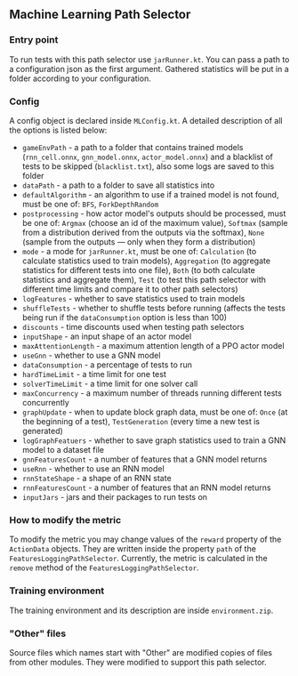 ## Machine Learning Path Selector

### Entry point

To run tests with this path selector use `jarRunner.kt`. You can pass a path to a configuration json as the first argument. Gathered statistics will be put in a folder according to your configuration.

### Config

A config object is declared inside `MLConfig.kt`. A detailed description of all the options is listed below:

- `gameEnvPath` - a path to a folder that contains trained models (`rnn_cell.onnx`, `gnn_model.onnx`, `actor_model.onnx`) and a blacklist of tests to be skipped (`blacklist.txt`), also some logs are saved to this folder
- `dataPath` - a path to a folder to save all statistics into
- `defaultAlgorithm` - an algorithm to use if a trained model is not found, must be one of: `BFS`, `ForkDepthRandom`
- `postprocessing` - how actor model's outputs should be processed, must be one of: `Argmax` (choose an id of the maximum value), `Softmax` (sample from a distribution derived from the outputs via the softmax), `None` (sample from the outputs — only when they form a distribution)
- `mode` - a mode for `jarRunner.kt`, must be one of: `Calculation` (to calculate statistics used to train models), `Aggregation` (to aggregate statistics for different tests into one file), `Both` (to both calculate statistics and aggregate them), `Test` (to test this path selector with different time limits and compare it to other path selectors)
- `logFeatures` - whether to save statistics used to train models
- `shuffleTests` - whether to shuffle tests before running (affects the tests being run if the `dataConsumption` option is less than 100)
- `discounts` - time discounts used when testing path selectors
- `inputShape` - an input shape of an actor model
- `maxAttentionLength` - a maximum attention length of a PPO actor model
- `useGnn` - whether to use a GNN model
- `dataConsumption` - a percentage of tests to run
- `hardTimeLimit` - a time limit for one test
- `solverTimeLimit` - a time limit for one solver call
- `maxConcurrency` - a maximum number of threads running different tests concurrently
- `graphUpdate` - when to update block graph data, must be one of: `Once` (at the beginning of a test), `TestGeneration` (every time a new test is generated)
- `logGraphFeatuers` - whether to save graph statistics used to train a GNN model to a dataset file
- `gnnFeaturesCount` - a number of features that a GNN model returns
- `useRnn` - whether to use an RNN model
- `rnnStateShape` - a shape of an RNN state
- `rnnFeaturesCount` - a number of features that an RNN model returns
- `inputJars` - jars and their packages to run tests on

### How to modify the metric

To modify the metric you may change values of the `reward` property of the `ActionData` objects. They are written inside the property `path` of the `FeaturesLoggingPathSelector`. Currently, the metric is calculated in the `remove` method of the `FeaturesLoggingPathSelector`.

### Training environment

The training environment and its description are inside `environment.zip`.

### "Other" files

Source files which names start with "Other" are modified copies of files from other modules. They were modified to support this path selector.
